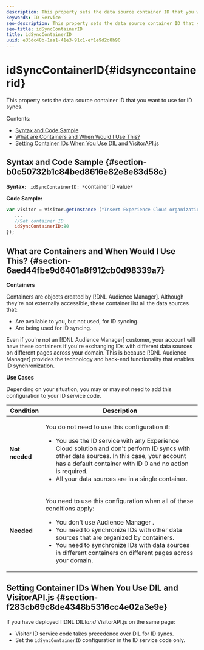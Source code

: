 ```yaml
---
description: This property sets the data source container ID that you want to use for ID syncs.
keywords: ID Service
seo-description: This property sets the data source container ID that you want to use for ID syncs.
seo-title: idSyncContainerID
title: idSyncContainerID
uuid: e35dc48b-1aa1-41e3-91c1-ef1e9d2d8b90
---
```


# idSyncContainerID{#idsynccontainerid}

This property sets the data source container ID that you want to use for ID syncs.

Contents:

<ul class="simplelist"> 
 <li> <a href="../../library/function-vars/mcvid-idsyncontainerid.md#section-b0c50732b1c84bed8616e82e8e83d58c" format="dita" scope="local"> Syntax and Code Sample </a> </li> 
 <li> <a href="../../library/function-vars/mcvid-idsyncontainerid.md#section-6aed44fbe9d6401a8f912cb0d98339a7" format="dita" scope="local"> What are Containers and When Would I Use This? </a> </li> 
 <li> <a href="../../library/function-vars/mcvid-idsyncontainerid.md#section-f283cb69c8de4348b5316cc4e02a3e9e" format="dita" scope="local"> Setting Container IDs When You Use DIL and VisitorAPI.js </a> </li> 
</ul>

## Syntax and Code Sample {#section-b0c50732b1c84bed8616e82e8e83d58c}

**Syntax:** ` idSyncContainerID: *`container ID value`*`

**Code Sample:**

```js
var visitor = Visitor.getInstance ("Insert Experience Cloud organization ID here",{ 
   ... 
   //Set container ID 
   idSyncContainerID:80 
});
```

## What are Containers and When Would I Use This? {#section-6aed44fbe9d6401a8f912cb0d98339a7}

**Containers**

Containers are objects created by [!DNL Audience Manager]. Although they're not externally accessible, these container list all the data sources that:

* Are available to you, but not used, for ID syncing. 
* Are being used for ID syncing.

Even if you're not an [!DNL Audience Manager] customer, your account will have these containers if you're exchanging IDs with different data sources on different pages across your domain. This is because [!DNL Audience Manager] provides the technology and back-end functionality that enables ID synchronization.

**Use Cases**

Depending on your situation, you may or may not need to add this configuration to your ID service code.

<table id="table_48621F343C7F4760A75F6BCC2DB2DA20"> 
 <thead> 
  <tr> 
   <th colname="col1" class="entry"> Condition </th> 
   <th colname="col2" class="entry"> Description </th> 
  </tr> 
 </thead>
 <tbody> 
  <tr> 
   <td colname="col1"> <p> <b>Not needed</b> </p> </td> 
   <td colname="col2"> <p>You do not need to use this configuration if: </p> <p> 
     <ul id="ul_4D6F794CD65C43D0BEFBA6F5DE420C2E"> 
      <li id="li_0F048A6AC7BE4450AFA1B20B1AC25808">You use the ID service with any <span class="keyword"> Experience Cloud </span> solution and don't perform ID syncs with other data sources. In this case, your account has a default container with ID 0 and no action is required. </li> 
      <li id="li_5657D64D9406407D9B4DB7D8BE4F8EE4">All your data sources are in a single container. </li> 
     </ul> </p> </td> 
  </tr> 
  <tr> 
   <td colname="col1"> <p> <b>Needed</b> </p> </td> 
   <td colname="col2"> <p>You need to use this configuration when all of these conditions apply: </p> <p> 
     <ul id="ul_9AFD14FC5A2745F7BD7BE7B64545DA62"> 
      <li id="li_04F0EFBBD71B43608CAAA7E7409D33FE">You don't use <span class="keyword"> Audience Manager </span>. </li> 
      <li id="li_4BFA6DC76CE9455EBBC337FD2FE820BF">You need to synchronize IDs with other data sources that are organized by containers. </li> 
      <li id="li_731DA5D1CBF244F8BEBE57C0E2EBA713">You need to synchronize IDs with data sources in different containers on different pages across your domain. </li> 
     </ul> </p> </td> 
  </tr> 
 </tbody> 
</table>

## Setting Container IDs When You Use DIL and VisitorAPI.js {#section-f283cb69c8de4348b5316cc4e02a3e9e}

If you have deployed [!DNL DIL]*and* VisitorAPI.js on the same page:

* Visitor ID service code takes precedence over DIL for ID syncs. 
* Set the `idSyncContainerID` configuration in the ID service code only.

